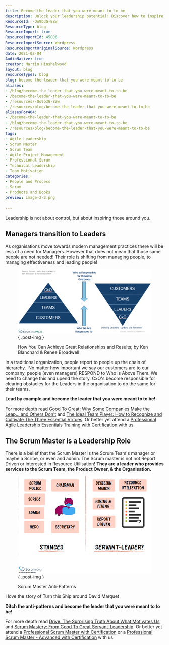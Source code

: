 ```yaml
---
title: Become the leader that you were meant to to be
description: Unlock your leadership potential! Discover how to inspire and lead effectively in modern organizations. Become the leader you were meant to be!
ResourceId: -Oo9b3G-8Zw
ResourceType: blog
ResourceImport: true
ResourceImportId: 45806
ResourceImportSource: Wordpress
ResourceImportOriginalSource: Wordpress
date: 2021-02-04
AudioNative: true
creator: Martin Hinshelwood
layout: blog
resourceTypes: blog
slug: become-the-leader-that-you-were-meant-to-to-be
aliases:
- /blog/become-the-leader-that-you-were-meant-to-to-be
- /become-the-leader-that-you-were-meant-to-to-be
- /resources/-Oo9b3G-8Zw
- /resources/blog/become-the-leader-that-you-were-meant-to-to-be
aliasesFor404:
- /become-the-leader-that-you-were-meant-to-to-be
- /blog/become-the-leader-that-you-were-meant-to-to-be
- /resources/blog/become-the-leader-that-you-were-meant-to-to-be
tags:
- Agile Leadership
- Scrum Master
- Scrum Team
- Agile Project Management
- Professional Scrum
- Technical Leadership
- Team Motivation
categories:
- People and Process
- Scrum
- Products and Books
preview: image-2-2.png

---
```

Leadership is not about control, but about inspiring those around you.

## Managers transition to Leaders

As organisations move towards modern management practices there will be less of a need for Managers. However that does not mean that those same people are not needed! Their role is shifting from managing people, to managing effectiveness and leading people!

<figure>

![](images/2021-02-04_12-48-28-1-1.png)
{ .post-img }

<figcaption>

How You Can Achieve Great Relationships and Results; by Ken Blanchard & Renee Broadwell

</figcaption>

</figure>

In a traditional organization, people report to people up the chain of hierarchy.  No matter how important we say our customers are to our company, people (even managers) RESPOND to Who is Above Them. We need to change this and upend the story. CxO's become responsible for clearing obstacles for the Leaders in the organisation to do the same for their teams.

**Lead by example and become the leader that you were meant to to be!**

For more depth read [Good To Great: Why Some Companies Make the Leap... and Others Don't](https://amzn.to/2YJhvJH) and [The Ideal Team Player: How to Recognize and Cultivate The Three Essential Virtues](https://amzn.to/3oNDMke). Or better yet attend a [Professional Agile Leadership Essentials Training with Certification](https://nkdagility.com/PAL) with us.

## The Scrum Master is a Leadership Role

There is a belief that the Scrum Master is the Scrum Team's manager or maybe a Scribe, or even and admin. The Scrum master is not not Report Driven or interested in Resource Utilisation! **They are a leader who provides services to the Scrum Team, the Product Owner, & the Organisation.**

<figure>

![](images/image-2-2.png)
{ .post-img }

<figcaption>

Scrum Master Anti-Patterns

</figcaption>

</figure>

I love the story of Turn this Ship around David Marquet

**Ditch the anti-patterns and become the leader that you were meant to to be!**

For more depth read [Drive: The Surprising Truth About What Motivates Us](https://amzn.to/39KE0V2) and [Scrum Mastery: From Good To Great Servant-Leadership](https://amzn.to/3aCot97). Or better yet attend a [Professional Scrum Master with Certification](https://nkdagility.com/training/courses/professional-scrum-master-training-with-certification/) or a [Professional Scrum Master - Advanced with Certification](https://nkdagility.com/training/courses/professional-scrum-master-ii-training-with-certification/) with us.
